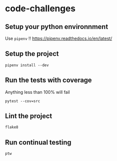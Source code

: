 # code-challenges

## Setup your python environnment

Use `pipenv` !! https://pipenv.readthedocs.io/en/latest/

## Setup the project

`pipenv install --dev`

## Run the tests with coverage

Anything less than 100% will fail

`pytest --cov=src`

## Lint the project

`flake8`

## Run continual testing

`ptw`
